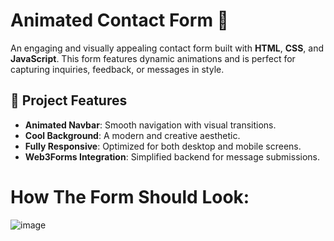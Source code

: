 # Animated Contact Form 🌟

An engaging and visually appealing contact form built with **HTML**, **CSS**, and **JavaScript**. This form features dynamic animations and is perfect for capturing inquiries, feedback, or messages in style.

## 📂 Project Features
- **Animated Navbar**: Smooth navigation with visual transitions.
- **Cool Background**: A modern and creative aesthetic.
- **Fully Responsive**: Optimized for both desktop and mobile screens.
- **Web3Forms Integration**: Simplified backend for message submissions.

# How The Form Should Look:

![image](https://github.com/user-attachments/assets/04d70c03-ac29-401e-86d5-a957477ac8af)

